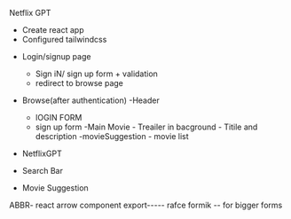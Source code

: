 Netflix GPT

- Create react app
- Configured tailwindcss

<!-- #Features -->

- Login/signup page
  - Sign iN/ sign up form +  validation
  - redirect to browse page
- Browse(after authentication)
  -Header
  - lOGIN FORM
  - sign up form
  -Main Movie - Treailer in bacground - Titile and description
  -movieSuggestion - movie list

- NetflixGPT
- Search Bar
- Movie Suggestion



ABBR- react arrow component export----- rafce
formik -- for bigger forms